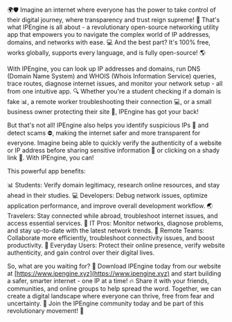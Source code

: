 🌍🛡️ Imagine an internet where everyone has the power to take control of their digital journey, where transparency and trust reign supreme! 🚀 That's what IPEngine is all about - a revolutionary open-source networking utility app that empowers you to navigate the complex world of IP addresses, domains, and networks with ease. 💻 And the best part? It's 100% free, works globally, supports every language, and is fully open-source! 🌎

With IPEngine, you can look up IP addresses and domains, run DNS (Domain Name System) and WHOIS (Whois Information Service) queries, trace routes, diagnose internet issues, and monitor your network setup - all from one intuitive app. 🔍 Whether you're a student checking if a domain is fake 📊, a remote worker troubleshooting their connection 💻, or a small business owner protecting their site 👥, IPEngine has got your back!

But that's not all! IPEngine also helps you identify suspicious IPs 🚨 and detect scams ⛔️, making the internet safer and more transparent for everyone. Imagine being able to quickly verify the authenticity of a website or IP address before sharing sensitive information 💸 or clicking on a shady link 🔗. With IPEngine, you can!

This powerful app benefits:

📊 Students: Verify domain legitimacy, research online resources, and stay ahead in their studies.
💻 Developers: Debug network issues, optimize application performance, and improve overall development workflow.
🌏 Travelers: Stay connected while abroad, troubleshoot internet issues, and access essential services.
🔧 IT Pros: Monitor networks, diagnose problems, and stay up-to-date with the latest network trends.
👥 Remote Teams: Collaborate more efficiently, troubleshoot connectivity issues, and boost productivity.
👀 Everyday Users: Protect their online presence, verify website authenticity, and gain control over their digital lives.

So, what are you waiting for? 🤔 Download IPEngine today from our website at [https://www.ipengine.xyz](https://www.ipengine.xyz) and start building a safer, smarter internet - one IP at a time! 🔥 Share it with your friends, communities, and online groups to help spread the word. Together, we can create a digital landscape where everyone can thrive, free from fear and uncertainty. 🌈 Join the IPEngine community today and be part of this revolutionary movement! 💪